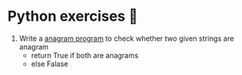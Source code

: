 # Python exercises :snake:
  1. Write a [anagram program](bin/anagram.py) to check whether two given strings are anagram
     * return True if both are anagrams
     * else Falase
